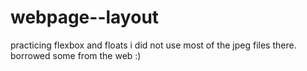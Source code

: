 # webpage--layout
practicing flexbox and floats
i did not use most of the jpeg files there. borrowed some from the web :)
